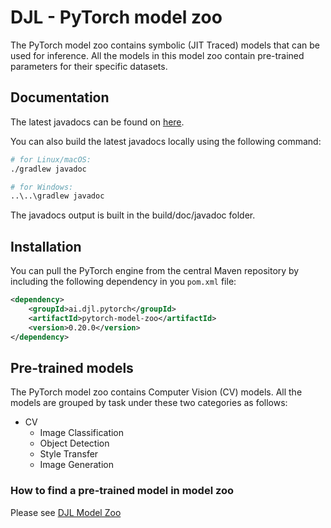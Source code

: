 # DJL - PyTorch model zoo

The PyTorch model zoo contains symbolic (JIT Traced) models that can be used for inference.
All the models in this model zoo contain pre-trained parameters for their specific datasets.

## Documentation

The latest javadocs can be found on [here](https://javadoc.io/doc/ai.djl.pytorch/pytorch-model-zoo/latest/index.html).

You can also build the latest javadocs locally using the following command:

```sh
# for Linux/macOS:
./gradlew javadoc

# for Windows:
..\..\gradlew javadoc
```
The javadocs output is built in the build/doc/javadoc folder.

## Installation
You can pull the PyTorch engine from the central Maven repository by including the following dependency in you `pom.xml` file:

```xml
<dependency>
    <groupId>ai.djl.pytorch</groupId>
    <artifactId>pytorch-model-zoo</artifactId>
    <version>0.20.0</version>
</dependency>
```

## Pre-trained models

The PyTorch model zoo contains Computer Vision (CV) models. All the models are grouped by task under these two categories as follows:

* CV
  * Image Classification
  * Object Detection
  * Style Transfer
  * Image Generation

### How to find a pre-trained model in model zoo

Please see [DJL Model Zoo](../../../model-zoo/README.md)
